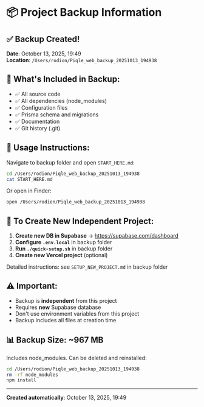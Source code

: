 # 📦 Project Backup Information

## ✅ Backup Created!

**Date**: October 13, 2025, 19:49  
**Location**: `/Users/rodion/Piqle_web_backup_20251013_194938`

## 📁 What's Included in Backup:

- ✅ All source code
- ✅ All dependencies (node_modules)
- ✅ Configuration files
- ✅ Prisma schema and migrations
- ✅ Documentation
- ✅ Git history (.git)

## 📖 Usage Instructions:

Navigate to backup folder and open `START_HERE.md`:

```bash
cd /Users/rodion/Piqle_web_backup_20251013_194938
cat START_HERE.md
```

Or open in Finder:

```bash
open /Users/rodion/Piqle_web_backup_20251013_194938
```

## 🎯 To Create New Independent Project:

1. **Create new DB in Supabase** → https://supabase.com/dashboard
2. **Configure `.env.local`** in backup folder
3. **Run `./quick-setup.sh`** in backup folder
4. **Create new Vercel project** (optional)

Detailed instructions: see `SETUP_NEW_PROJECT.md` in backup folder

## ⚠️ Important:

- Backup is **independent** from this project
- Requires **new** Supabase database
- Don't use environment variables from this project
- Backup includes all files at creation time

## 📊 Backup Size: ~967 MB

Includes node_modules. Can be deleted and reinstalled:

```bash
cd /Users/rodion/Piqle_web_backup_20251013_194938
rm -rf node_modules
npm install
```

---

**Created automatically**: October 13, 2025, 19:49
